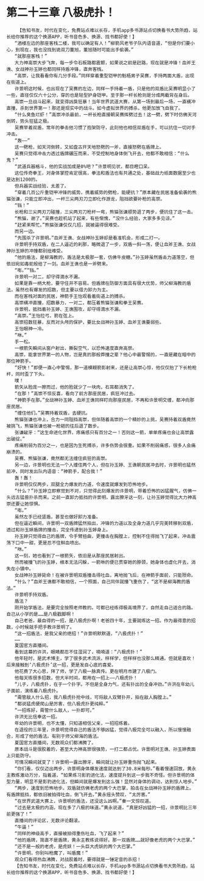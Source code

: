 # 第二十三章 八极虎扑！
        【告知书友，时代在变化，免费站点难以长存，手机app多书源站点切换看书大势所趋，站长给你推荐的这个换源APP，听书音色多、换源、找书都好使！】
       “酒楼左边的那座客栈二楼，我可以确定有人！”柳箭风老爷子队内语音道，“但是你们要小心，到现在，我也没找到诡双刀董旭，董旭随时可能出手偷袭。”
       “就那座客栈！”
       大力神高崇大步飞奔，每一步令石板路都震颤，如果说之前是赶路，现在就是冲锋！血斧王谯、女战神孙玉婷也都同样持盾冲锋，直奔客栈。
       “高崇，让我看看你有几分手段。”同样穿着重型铠甲的魁梧男子吴赛，手持两面大盾，出现在街道上。
       许景明这时候，也出现在了吴赛的左边，同样一手持着一盾，只是他的双盾比吴赛明显小了一些，直径仅仅六十公分，穿的也是轻型护身铠甲。至于那一杆长枪则是分成两截背在身后。
       高崇一旦战斗起来，就变得凶戾狂暴！当年世界武道大赛，从第一场到最后一场，一直横冲直撞，杀到世界第一！那还是现实中的战斗。如今虚拟世界的搏杀，他更加放飞自我了。
       “什么臭鱼烂虾！”高崇冲杀最前，一杆长枪直接朝吴赛挥劈过去！这一劈，劈下时仿佛天河倒转，势头狂猛之极。
       吴赛举着双盾，常年的拳击他习惯了抱架防守，此刻他也相信双盾在手，可以抗住一切对手冲击。
       “轰——”
       这一劈枪，如天河倒转，又如盘古开天地怒劈的一斧，直接怒劈在盾牌上。
       吴赛只觉得冲击力透过盾牌碾压而来，不受控制地身体倒飞开去，他都不敢相信：“什么鬼？”
       “武道兵器格斗，他的实战加成是0%吧？”许景明见状，都目瞪口呆。
       这位传奇拳王，对身体掌控肯定很高，拳法和盾法也有共通之处，基础战力纸面数据至少也是达到1200的。
       但兵器实战经验，太差了。
       “穿着几百公斤重铠甲冲锋的威势，携着威势的劈枪，能硬抗？”原本藏在民居准备偷袭的熊猫张谦，只能立即冲出，一杆三尖两刃刀立即化作游龙，阻挡欲要补枪的高崇。
       “铛！”
       长枪和三尖两刃刀碰撞，三尖两刃刀枪杆一弯，熊猫张谦顺势退了两步，便抗住了这一击。
       “熊猫，谢了。”吴赛也趁机站了起来，有些惭愧，“没什么经验，大家多多见谅。”
       “赶紧来帮忙。”熊猫张谦仅仅几招，就被逼得很难受。
       而另一边。
       “先围杀了许景明。”血斧王谯、女战神孙玉婷却是看准机会，形成二打一。
       许景明手持双盾，在二人逼近的刹那，略微退了一步，双盾一斜一荡，便让血斧王谯、女战神孙玉婷的冲撞都别扭难受。
       “他的盾法，是柳海教的，盾法是太极那一套，仿佛牛皮糖。”孙玉婷虽然盾击力道落空，但依旧宛如毒蛇般给了一剑。血斧王谯也是一斧劈来。
       “嘭。”“铛。”
       许景明一对二，却守得滴水不漏。
       如果是靠一柄大枪，要守住并不容易。但盾牌在防御方面具有很大优势，师父柳海教的盾法，虽然也有爆发的招数，但主要以借力卸力为主。
       而在客栈对面的民居，神箭手王怡观看着街道上的搏杀。
       高崇横冲直撞，招数暴力，一对二，都压着熊猫张谦和拳王吴赛。
       许景明，抵挡着孙玉婷、王谯围攻，却守得滴水不漏。
       “高崇。”王怡拉弓，箭在弦上。
       高崇招数狂暴，反而对头颅的保护，要比女战神孙玉婷、血斧王谯要弱些。
       王怡眼神一冷。
       “咻。”
       手一松。
       一根箭矢瞬间从窗户射出，撕裂空气，以恐怖速度直奔高崇。
       高崇，能拿世界第一的人物，岂是真的那般莽撞之辈？他心中最警惕的，一直是藏在暗中的那位神箭手。
       “好快！”即便一直心中警惕，那一道模糊箭影射来，还是让高崇心惊，他仅仅抬了下长枪枪杆，同时歪了下头。
       噗！
       箭矢从脸庞一擦而过，他的脸就少了一块肉，右耳都消失了。
       “在那！”高崇不惊反喜，看向了前方那座民居，疯狂冲过去。
       “神箭手在那。”女战神孙玉婷、血斧王谯同样盯向那座民居，不再和许景明交缠，都冲向那座民居。
       “缠住他们。”吴赛持着双盾，去硬抗。
       熊猫张谦也冲上，合力一同阻挡高崇，但伴随着高崇的一个精妙的上挑，吴赛持着双盾竟然被挑飞，熊猫张谦也被一枪砸的往后退了数步。
       张谦龇牙：“这生命进化世界，疼痛感只有百分之一！否则这一箭，单单疼痛也会让高崇露出破绽。”
       疼痛削弱为百分之一，也是因为生死搏杀，许多伤势会很重。如果不削弱痛感，很多人会痛崩溃的。
       吴赛、熊猫张谦，竟然都无法缠住疯狂的高崇。
       另一边，许景明也无法一个人缠住两个人，但在孙玉婷、王谯朝民居冲去时，许景明也猛然前冲，同时发出队内语音：“神箭手，配合我！”
       轰！轰！
       许景明仅仅两步，双腿全力爆发的力道，令速度就爆发到恐怖地步。
       “什么？”孙玉婷立即察觉到不对，只觉得此刻爆发的许景明，带着恐怖的凶猛腥气，仿佛一头远古猛兽扑杀而来。之前一直卸力抵挡的许景明，露出獠牙这一刻，让孙玉婷觉得比大力神高崇还要让她惊惧。
       “嘭。”
       虽然左手已经竖盾，甚至也做好卸力准备。
       但在逼近瞬间，许景明一双盾牌猛然拍出，冲锋的力道以及全身力道几乎完美转移到双盾，透过和孙玉婷盾牌的撞击，完全传递到孙玉婷身上。
       孙玉婷只觉得自己的盾牌，令手臂扭曲，更撞击在胸膛上，控制不住得抛飞了起来，冲击震荡下口中一甜，更是忍不住鲜血喷出。
       “咻。”
       这一刻，她也看到了一根箭矢，依旧是从那座民居射出。
       然而被撞飞的孙玉婷，根本无法闪躲，一箭咻的便已贯穿她的脖颈，她身体也虚化开去，消失在小镇中。
       女战神孙玉婷毙命！在被许景明双盾撞击得吐血，离地抛飞后，在神箭手面前，只能殒命。
       “什么？”血斧王谯都不敢相信，一个照面，自己同伴就撞飞重伤了，“这不是柳海教的盾法。”
       许景明手持双盾。
       盾法？
       刚开始学盾法，是要完全按照老师教的。可都已经练得极高境界了，自然走自己适合的路。自己从小学的是……是八极戳脚啊！
       自己老爸，最自得的一招，是八极虎扑啊！老爸四十年，主要就练这一招。作为最得意的招数，小时候就手把手教许景明了。
       “这一招盾法，是我父亲的绝招！”许景明默默道，“八极虎扑！”
       ……
       夏国官方直播间。
       看到这幕的许洪，眼睛都忍不住湿润了，喃喃道：“八极虎扑！”
       他年轻时，是武术博主，学了很多武术流派，样样学，但样样也没那么精通。但就是喜欢！后来接触到‘八极虎扑’这一招，更是发自心底的喜爱。
       他花费了大心思，拜了师，学了八极一脉真传。更在明月市建了八极门。
       他每天练很多招数，但大半时间，都用在一招上——八极虎扑！
       “儿子，八极虎扑，在于一个扑字。不但是全身力气，还有扑出的全身冲劲。”许洪在年幼儿子面前，演练着八极虎扑。
       “甭管敌人什么招，我八极虎扑抢中线，可将敌人双臂扑开，拍在敌人胸膛上。”
       “都说猛虎硬爬山是厉害，但八极虎扑更纯粹。”
       “一招练好，甭管什么敌人，一扑即可。”
       许洪无比信奉这一招。
       年幼的许景明，也不太懂，只知道相信父亲，一招招练着。
       在退役的三年里，许景明觉得自己的盾法不够凶猛，觉得八极完全可以融入，所以慢慢融合，形成了他的盾法。有别于师父柳海的盾法。
       夏国官方直播间，无数观众们都沸腾了。
       原本战斗是很胶着的，甚至大力神高崇很强势，一打二都占优。许景明对王谯、孙玉婷表面上只能防守。
       可情况瞬间就变了！许景明一露出獠牙，瞬间就让孙玉婷重伤抛飞起来。
       “你们看，仅仅迈出两步，许景明身体爆发速度就达到了30.8米每秒。”看着慢速回放，黄永主教练激动万分，指着道，“如果练习影豹进化法，速度提升到这一步我不奇怪。但许景明的体型力量，明显不是影豹进化法，但瞬间就是爆发到这么强！显然对身体的调动，达到惊人地步。”
       “两步，速度到恐怖地步。双盾就仿佛老虎的两个大巴掌，拍击在女战神孙玉婷的盾牌上。有盾牌抵挡，都依旧被拍得吐血，倒飞开去。”黄永摇头赞叹，“太厉害。”
       “在世界武道大赛上，许景明的盾法，还没这么凶啊。”秦一文惊叹道。
       “过去是太极的内涵，现在多了八极的味道。”黄永说道，“真是好凶猛的一招，许景明比三年前更强了！”
       直播间的评论区，无数评论翻滚。
       “牛逼！”
       “同样的神级高手，直接被拍得重伤吐血，飞了起来？”
       “他的盾牌，简直不是盾牌，黄永主教练说得好。那一双盾牌……就好像老虎的两个大巴掌。”
       “还不是一般的老虎，是虎妖！一头巨大虎妖的两个大巴掌。”
       “许景明，你别叫枪魔了，叫盾魔！”
       观众们看得热血沸腾，对战胶着时，要得就是一锤定音的杀招！
       【告知书友，时代在变化，免费站点难以长存，手机app多书源站点切换看书大势所趋，站长给你推荐的这个换源APP，听书音色多、换源、找书都好使！】